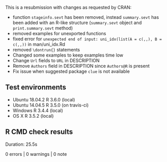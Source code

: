 This is a resubmission with changes as requested by CRAN:

* function `stageinfo.sevt` has been removed, instead `summary.sevt` has been
  added with an R-like structure (`summary.sevt` object and 
  `print.summary.sevt` method)
* removed examples for unexported functions
* fixed error for 
  `unexpected end of input: uni_idx(list(A = c(,,), B = c(,,))` 
  in man/uni_idx.Rd 
* removed `\dontrun{}` statements
* Changed some examples to keep examples time low
* Change `Url` fields to `URL` in DESCRIPTION
* Remove `Authors` field in DESCRIPTION since `Authors@R` is present
* Fix issue when suggested package `clue` is not available

## Test environments
* Ubuntu 18.04.2 R 3.6.0 (local) 
* Ubuntu 14.04.5 R 3.5.0 (on travis-ci) 
* Windows        R 3.4.4 (local)
* OS X           R 3.5.2 (local)

## R CMD check results
Duration: 25.5s

0 errors | 0 warnings | 0 note